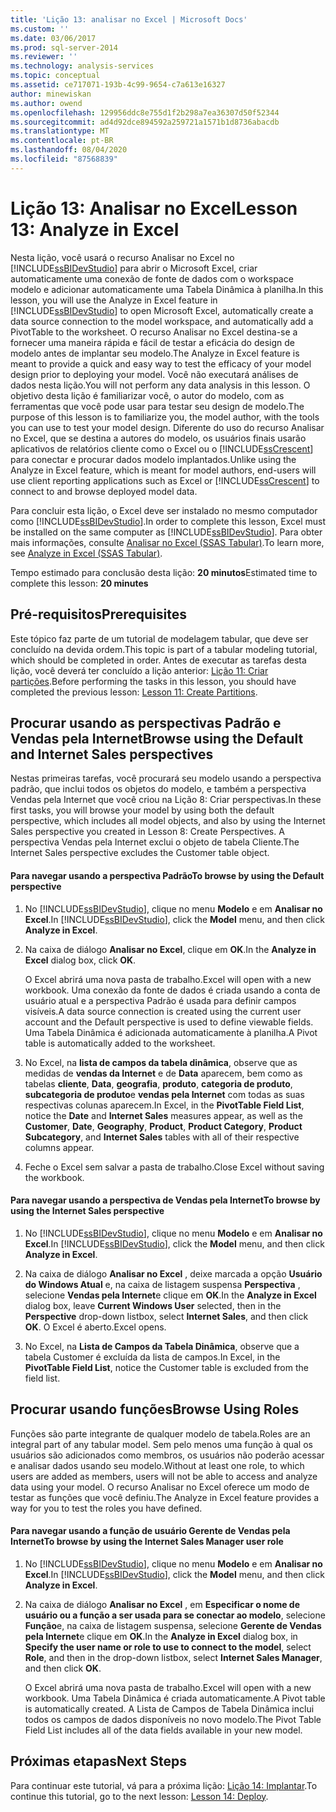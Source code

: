```yaml
---
title: 'Lição 13: analisar no Excel | Microsoft Docs'
ms.custom: ''
ms.date: 03/06/2017
ms.prod: sql-server-2014
ms.reviewer: ''
ms.technology: analysis-services
ms.topic: conceptual
ms.assetid: ce717071-193b-4c99-9654-c7a613e16327
author: minewiskan
ms.author: owend
ms.openlocfilehash: 129956ddc8e755d1f2b298a7ea36307d50f52344
ms.sourcegitcommit: ad4d92dce894592a259721a1571b1d8736abacdb
ms.translationtype: MT
ms.contentlocale: pt-BR
ms.lasthandoff: 08/04/2020
ms.locfileid: "87568839"
---
```

# <a name="lesson-13-analyze-in-excel"></a><span data-ttu-id="d427a-102">Lição 13: Analisar no Excel</span><span class="sxs-lookup"><span data-stu-id="d427a-102">Lesson 13: Analyze in Excel</span></span>
  <span data-ttu-id="d427a-103">Nesta lição, você usará o recurso Analisar no Excel no [!INCLUDE[ssBIDevStudio](../includes/ssbidevstudio-md.md)] para abrir o Microsoft Excel, criar automaticamente uma conexão de fonte de dados com o workspace modelo e adicionar automaticamente uma Tabela Dinâmica à planilha.</span><span class="sxs-lookup"><span data-stu-id="d427a-103">In this lesson, you will use the Analyze in Excel feature in [!INCLUDE[ssBIDevStudio](../includes/ssbidevstudio-md.md)] to open Microsoft Excel, automatically create a data source connection to the model workspace, and automatically add a PivotTable to the worksheet.</span></span> <span data-ttu-id="d427a-104">O recurso Analisar no Excel destina-se a fornecer uma maneira rápida e fácil de testar a eficácia do design de modelo antes de implantar seu modelo.</span><span class="sxs-lookup"><span data-stu-id="d427a-104">The Analyze in Excel feature is meant to provide a quick and easy way to test the efficacy of your model design prior to deploying your model.</span></span> <span data-ttu-id="d427a-105">Você não executará análises de dados nesta lição.</span><span class="sxs-lookup"><span data-stu-id="d427a-105">You will not perform any data analysis in this lesson.</span></span> <span data-ttu-id="d427a-106">O objetivo desta lição é familiarizar você, o autor do modelo, com as ferramentas que você pode usar para testar seu design de modelo.</span><span class="sxs-lookup"><span data-stu-id="d427a-106">The purpose of this lesson is to familiarize you, the model author, with the tools you can use to test your model design.</span></span> <span data-ttu-id="d427a-107">Diferente do uso do recurso Analisar no Excel, que se destina a autores do modelo, os usuários finais usarão aplicativos de relatórios cliente como o Excel ou o [!INCLUDE[ssCrescent](../includes/sscrescent-md.md)] para conectar e procurar dados modelo implantados.</span><span class="sxs-lookup"><span data-stu-id="d427a-107">Unlike using the Analyze in Excel feature, which is meant for model authors, end-users will use client reporting applications such as Excel or [!INCLUDE[ssCrescent](../includes/sscrescent-md.md)] to connect to and browse deployed model data.</span></span>  
  
 <span data-ttu-id="d427a-108">Para concluir esta lição, o Excel deve ser instalado no mesmo computador como [!INCLUDE[ssBIDevStudio](../includes/ssbidevstudio-md.md)].</span><span class="sxs-lookup"><span data-stu-id="d427a-108">In order to complete this lesson, Excel must be installed on the same computer as [!INCLUDE[ssBIDevStudio](../includes/ssbidevstudio-md.md)].</span></span> <span data-ttu-id="d427a-109">Para obter mais informações, consulte [Analisar no Excel &#40;SSAS Tabular&#41;](tabular-models/analyze-in-excel-ssas-tabular.md).</span><span class="sxs-lookup"><span data-stu-id="d427a-109">To learn more, see [Analyze in Excel &#40;SSAS Tabular&#41;](tabular-models/analyze-in-excel-ssas-tabular.md).</span></span>  
  
 <span data-ttu-id="d427a-110">Tempo estimado para conclusão desta lição: **20 minutos**</span><span class="sxs-lookup"><span data-stu-id="d427a-110">Estimated time to complete this lesson: **20 minutes**</span></span>  
  
## <a name="prerequisites"></a><span data-ttu-id="d427a-111">Pré-requisitos</span><span class="sxs-lookup"><span data-stu-id="d427a-111">Prerequisites</span></span>  
 <span data-ttu-id="d427a-112">Este tópico faz parte de um tutorial de modelagem tabular, que deve ser concluído na devida ordem.</span><span class="sxs-lookup"><span data-stu-id="d427a-112">This topic is part of a tabular modeling tutorial, which should be completed in order.</span></span> <span data-ttu-id="d427a-113">Antes de executar as tarefas desta lição, você deverá ter concluído a lição anterior: [Lição 11: Criar partições](lesson-10-create-partitions.md).</span><span class="sxs-lookup"><span data-stu-id="d427a-113">Before performing the tasks in this lesson, you should have completed the previous lesson: [Lesson 11: Create Partitions](lesson-10-create-partitions.md).</span></span>  
  
## <a name="browse-using-the-default-and-internet-sales-perspectives"></a><span data-ttu-id="d427a-114">Procurar usando as perspectivas Padrão e Vendas pela Internet</span><span class="sxs-lookup"><span data-stu-id="d427a-114">Browse using the Default and Internet Sales perspectives</span></span>  
 <span data-ttu-id="d427a-115">Nestas primeiras tarefas, você procurará seu modelo usando a perspectiva padrão, que inclui todos os objetos do modelo, e também a perspectiva Vendas pela Internet que você criou na Lição 8: Criar perspectivas.</span><span class="sxs-lookup"><span data-stu-id="d427a-115">In these first tasks, you will browse your model by using both the default perspective, which includes all model objects, and also by using the Internet Sales perspective you created in Lesson 8: Create Perspectives.</span></span> <span data-ttu-id="d427a-116">A perspectiva Vendas pela Internet exclui o objeto de tabela Cliente.</span><span class="sxs-lookup"><span data-stu-id="d427a-116">The Internet Sales perspective excludes the Customer table object.</span></span>  
  
#### <a name="to-browse-by-using-the-default-perspective"></a><span data-ttu-id="d427a-117">Para navegar usando a perspectiva Padrão</span><span class="sxs-lookup"><span data-stu-id="d427a-117">To browse by using the Default perspective</span></span>  
  
1.  <span data-ttu-id="d427a-118">No [!INCLUDE[ssBIDevStudio](../includes/ssbidevstudio-md.md)], clique no menu **Modelo** e em **Analisar no Excel**.</span><span class="sxs-lookup"><span data-stu-id="d427a-118">In [!INCLUDE[ssBIDevStudio](../includes/ssbidevstudio-md.md)], click the **Model** menu, and then click **Analyze in Excel**.</span></span>  
  
2.  <span data-ttu-id="d427a-119">Na caixa de diálogo **Analisar no Excel**, clique em **OK**.</span><span class="sxs-lookup"><span data-stu-id="d427a-119">In the **Analyze in Excel** dialog box, click **OK**.</span></span>  
  
     <span data-ttu-id="d427a-120">O Excel abrirá uma nova pasta de trabalho.</span><span class="sxs-lookup"><span data-stu-id="d427a-120">Excel will open with a new workbook.</span></span> <span data-ttu-id="d427a-121">Uma conexão da fonte de dados é criada usando a conta de usuário atual e a perspectiva Padrão é usada para definir campos visíveis.</span><span class="sxs-lookup"><span data-stu-id="d427a-121">A data source connection is created using the current user account and the Default perspective is used to define viewable fields.</span></span> <span data-ttu-id="d427a-122">Uma Tabela Dinâmica é adicionada automaticamente à planilha.</span><span class="sxs-lookup"><span data-stu-id="d427a-122">A Pivot table is automatically added to the worksheet.</span></span>  
  
3.  <span data-ttu-id="d427a-123">No Excel, na **lista de campos da tabela dinâmica**, observe que as medidas de **vendas da Internet** e de **Data** aparecem, bem como as tabelas **cliente**, **Data**, **geografia**, **produto**, **categoria de produto**, **subcategoria de produto**e **vendas pela Internet** com todas as suas respectivas colunas aparecem.</span><span class="sxs-lookup"><span data-stu-id="d427a-123">In Excel, in the **PivotTable Field List**, notice the **Date** and **Internet Sales** measures appear, as well as the **Customer**, **Date**, **Geography**, **Product**, **Product Category**, **Product Subcategory**, and **Internet Sales** tables with all of their respective columns appear.</span></span>  
  
4.  <span data-ttu-id="d427a-124">Feche o Excel sem salvar a pasta de trabalho.</span><span class="sxs-lookup"><span data-stu-id="d427a-124">Close Excel without saving the workbook.</span></span>  
  
#### <a name="to-browse-by-using-the-internet-sales-perspective"></a><span data-ttu-id="d427a-125">Para navegar usando a perspectiva de Vendas pela Internet</span><span class="sxs-lookup"><span data-stu-id="d427a-125">To browse by using the Internet Sales perspective</span></span>  
  
1.  <span data-ttu-id="d427a-126">No [!INCLUDE[ssBIDevStudio](../includes/ssbidevstudio-md.md)], clique no menu **Modelo** e em **Analisar no Excel**.</span><span class="sxs-lookup"><span data-stu-id="d427a-126">In [!INCLUDE[ssBIDevStudio](../includes/ssbidevstudio-md.md)], click the **Model** menu, and then click **Analyze in Excel**.</span></span>  
  
2.  <span data-ttu-id="d427a-127">Na caixa de diálogo **Analisar no Excel** , deixe marcada a opção **Usuário do Windows Atual** e, na caixa de listagem suspensa **Perspectiva** , selecione **Vendas pela Internet**e clique em **OK**.</span><span class="sxs-lookup"><span data-stu-id="d427a-127">In the **Analyze in Excel** dialog box, leave **Current Windows User** selected, then in the **Perspective** drop-down listbox, select **Internet Sales**, and then click **OK**.</span></span> <span data-ttu-id="d427a-128">O Excel é aberto.</span><span class="sxs-lookup"><span data-stu-id="d427a-128">Excel opens.</span></span>  
  
3.  <span data-ttu-id="d427a-129">No Excel, na **Lista de Campos da Tabela Dinâmica**, observe que a tabela Customer é excluída da lista de campos.</span><span class="sxs-lookup"><span data-stu-id="d427a-129">In Excel, in the **PivotTable Field List**, notice the Customer table is excluded from the field list.</span></span>  
  
## <a name="browse-using-roles"></a><span data-ttu-id="d427a-130">Procurar usando funções</span><span class="sxs-lookup"><span data-stu-id="d427a-130">Browse Using Roles</span></span>  
 <span data-ttu-id="d427a-131">Funções são parte integrante de qualquer modelo de tabela.</span><span class="sxs-lookup"><span data-stu-id="d427a-131">Roles are an integral part of any tabular model.</span></span> <span data-ttu-id="d427a-132">Sem pelo menos uma função à qual os usuários são adicionados como membros, os usuários não poderão acessar e analisar dados usando seu modelo.</span><span class="sxs-lookup"><span data-stu-id="d427a-132">Without at least one role, to which users are added as members, users will not be able to access and analyze data using your model.</span></span> <span data-ttu-id="d427a-133">O recurso Analisar no Excel oferece um modo de testar as funções que você definiu.</span><span class="sxs-lookup"><span data-stu-id="d427a-133">The Analyze in Excel feature provides a way for you to test the roles you have defined.</span></span>  
  
#### <a name="to-browse-by-using-the-internet-sales-manager-user-role"></a><span data-ttu-id="d427a-134">Para navegar usando a função de usuário Gerente de Vendas pela Internet</span><span class="sxs-lookup"><span data-stu-id="d427a-134">To browse by using the Internet Sales Manager user role</span></span>  
  
1.  <span data-ttu-id="d427a-135">No [!INCLUDE[ssBIDevStudio](../includes/ssbidevstudio-md.md)], clique no menu **Modelo** e em **Analisar no Excel**.</span><span class="sxs-lookup"><span data-stu-id="d427a-135">In [!INCLUDE[ssBIDevStudio](../includes/ssbidevstudio-md.md)], click the **Model** menu, and then click **Analyze in Excel**.</span></span>  
  
2.  <span data-ttu-id="d427a-136">Na caixa de diálogo **Analisar no Excel** , em **Especificar o nome de usuário ou a função a ser usada para se conectar ao modelo**, selecione **Função**e, na caixa de listagem suspensa, selecione **Gerente de Vendas pela Internet**e clique em **OK**.</span><span class="sxs-lookup"><span data-stu-id="d427a-136">In the **Analyze in Excel** dialog box, in **Specify the user name or role to use to connect to the model**, select **Role**, and then in the drop-down listbox, select **Internet Sales Manager**, and then click **OK**.</span></span>  
  
     <span data-ttu-id="d427a-137">O Excel abrirá uma nova pasta de trabalho.</span><span class="sxs-lookup"><span data-stu-id="d427a-137">Excel will open with a new workbook.</span></span> <span data-ttu-id="d427a-138">Uma Tabela Dinâmica é criada automaticamente.</span><span class="sxs-lookup"><span data-stu-id="d427a-138">A Pivot table is automatically created.</span></span> <span data-ttu-id="d427a-139">A Lista de Campos de Tabela Dinâmica inclui todos os campos de dados disponíveis no novo modelo.</span><span class="sxs-lookup"><span data-stu-id="d427a-139">The Pivot Table Field List includes all of the data fields available in your new model.</span></span>  
  
## <a name="next-steps"></a><span data-ttu-id="d427a-140">Próximas etapas</span><span class="sxs-lookup"><span data-stu-id="d427a-140">Next Steps</span></span>  
 <span data-ttu-id="d427a-141">Para continuar este tutorial, vá para a próxima lição: [Lição 14: Implantar](lesson-13-deploy.md).</span><span class="sxs-lookup"><span data-stu-id="d427a-141">To continue this tutorial, go to the next lesson: [Lesson 14: Deploy](lesson-13-deploy.md).</span></span>  
  
  
